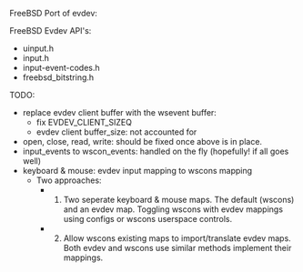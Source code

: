 FreeBSD Port of evdev:

FreeBSD Evdev API's:
- uinput.h
- input.h
- input-event-codes.h
- freebsd_bitstring.h

TODO:
- replace evdev client buffer with the wsevent buffer: 
	- fix EVDEV_CLIENT_SIZEQ
	- evdev client buffer_size: not accounted for
- open, close, read, write: should be fixed once above is in place.
- input_events to wscon_events: handled on the fly (hopefully! if all goes well)
- keyboard & mouse: evdev input mapping to wscons mapping 
	- Two approaches:
		- 1) Two seperate keyboard & mouse maps. The default (wscons) and an evdev map.
		Toggling wscons with evdev mappings using configs or wscons userspace controls.
		- 2) Allow wscons existing maps to import/translate evdev maps.
		Both evdev and wscons use similar methods implement their mappings.
